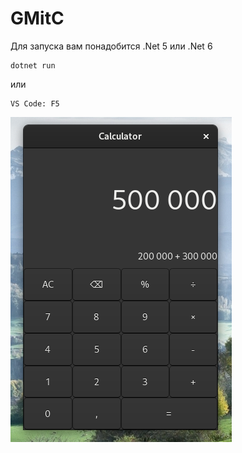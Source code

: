 # GMitC
Для запуска вам понадобится .Net 5 или .Net 6

```
dotnet run
```

или 

```
VS Code: F5
```

<img src="img.png">
